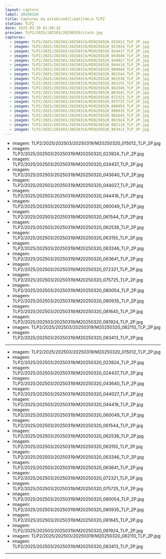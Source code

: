 ```yaml
---
layout: capture
label: 20250319
title: Capturas da esta&ccedil;&atilde;o TLP2
station: TLP2
date: 2025-03-20 01:50:12
preview: TLP2/2025/202503/20250319/stack.jpg
capturas:
  - imagem: TLP2/2025/202503/20250319/M20250320_015012_TLP_2P.jpg
  - imagem: TLP2/2025/202503/20250319/M20250320_023924_TLP_2P.jpg
  - imagem: TLP2/2025/202503/20250319/M20250320_024437_TLP_2P.jpg
  - imagem: TLP2/2025/202503/20250319/M20250320_043640_TLP_2P.jpg
  - imagem: TLP2/2025/202503/20250319/M20250320_044027_TLP_2P.jpg
  - imagem: TLP2/2025/202503/20250319/M20250320_044418_TLP_2P.jpg
  - imagem: TLP2/2025/202503/20250319/M20250320_060049_TLP_2P.jpg
  - imagem: TLP2/2025/202503/20250319/M20250320_061544_TLP_2P.jpg
  - imagem: TLP2/2025/202503/20250319/M20250320_062538_TLP_2P.jpg
  - imagem: TLP2/2025/202503/20250319/M20250320_063155_TLP_2P.jpg
  - imagem: TLP2/2025/202503/20250319/M20250320_063346_TLP_2P.jpg
  - imagem: TLP2/2025/202503/20250319/M20250320_063641_TLP_2P.jpg
  - imagem: TLP2/2025/202503/20250319/M20250320_072321_TLP_2P.jpg
  - imagem: TLP2/2025/202503/20250319/M20250320_075725_TLP_2P.jpg
  - imagem: TLP2/2025/202503/20250319/M20250320_080054_TLP_2P.jpg
  - imagem: TLP2/2025/202503/20250319/M20250320_080935_TLP_2P.jpg
  - imagem: TLP2/2025/202503/20250319/M20250320_081645_TLP_2P.jpg
  - imagem: TLP2/2025/202503/20250319/M20250320_081924_TLP_2P.jpg
  - imagem: TLP2/2025/202503/20250319/M20250320_082110_TLP_2P.jpg
  - imagem: TLP2/2025/202503/20250319/M20250320_083413_TLP_2P.jpg
---
```

  - imagem: TLP2/2025/202503/20250319/M20250320_015012_TLP_2P.jpg
  - imagem: TLP2/2025/202503/20250319/M20250320_023924_TLP_2P.jpg
  - imagem: TLP2/2025/202503/20250319/M20250320_024437_TLP_2P.jpg
  - imagem: TLP2/2025/202503/20250319/M20250320_043640_TLP_2P.jpg
  - imagem: TLP2/2025/202503/20250319/M20250320_044027_TLP_2P.jpg
  - imagem: TLP2/2025/202503/20250319/M20250320_044418_TLP_2P.jpg
  - imagem: TLP2/2025/202503/20250319/M20250320_060049_TLP_2P.jpg
  - imagem: TLP2/2025/202503/20250319/M20250320_061544_TLP_2P.jpg
  - imagem: TLP2/2025/202503/20250319/M20250320_062538_TLP_2P.jpg
  - imagem: TLP2/2025/202503/20250319/M20250320_063155_TLP_2P.jpg
  - imagem: TLP2/2025/202503/20250319/M20250320_063346_TLP_2P.jpg
  - imagem: TLP2/2025/202503/20250319/M20250320_063641_TLP_2P.jpg
  - imagem: TLP2/2025/202503/20250319/M20250320_072321_TLP_2P.jpg
  - imagem: TLP2/2025/202503/20250319/M20250320_075725_TLP_2P.jpg
  - imagem: TLP2/2025/202503/20250319/M20250320_080054_TLP_2P.jpg
  - imagem: TLP2/2025/202503/20250319/M20250320_080935_TLP_2P.jpg
  - imagem: TLP2/2025/202503/20250319/M20250320_081645_TLP_2P.jpg
  - imagem: TLP2/2025/202503/20250319/M20250320_081924_TLP_2P.jpg
  - imagem: TLP2/2025/202503/20250319/M20250320_082110_TLP_2P.jpg
  - imagem: TLP2/2025/202503/20250319/M20250320_083413_TLP_2P.jpg
---
  - imagem: TLP2/2025/202503/20250319/M20250320_015012_TLP_2P.jpg
  - imagem: TLP2/2025/202503/20250319/M20250320_023924_TLP_2P.jpg
  - imagem: TLP2/2025/202503/20250319/M20250320_024437_TLP_2P.jpg
  - imagem: TLP2/2025/202503/20250319/M20250320_043640_TLP_2P.jpg
  - imagem: TLP2/2025/202503/20250319/M20250320_044027_TLP_2P.jpg
  - imagem: TLP2/2025/202503/20250319/M20250320_044418_TLP_2P.jpg
  - imagem: TLP2/2025/202503/20250319/M20250320_060049_TLP_2P.jpg
  - imagem: TLP2/2025/202503/20250319/M20250320_061544_TLP_2P.jpg
  - imagem: TLP2/2025/202503/20250319/M20250320_062538_TLP_2P.jpg
  - imagem: TLP2/2025/202503/20250319/M20250320_063155_TLP_2P.jpg
  - imagem: TLP2/2025/202503/20250319/M20250320_063346_TLP_2P.jpg
  - imagem: TLP2/2025/202503/20250319/M20250320_063641_TLP_2P.jpg
  - imagem: TLP2/2025/202503/20250319/M20250320_072321_TLP_2P.jpg
  - imagem: TLP2/2025/202503/20250319/M20250320_075725_TLP_2P.jpg
  - imagem: TLP2/2025/202503/20250319/M20250320_080054_TLP_2P.jpg
  - imagem: TLP2/2025/202503/20250319/M20250320_080935_TLP_2P.jpg
  - imagem: TLP2/2025/202503/20250319/M20250320_081645_TLP_2P.jpg
  - imagem: TLP2/2025/202503/20250319/M20250320_081924_TLP_2P.jpg
  - imagem: TLP2/2025/202503/20250319/M20250320_082110_TLP_2P.jpg
  - imagem: TLP2/2025/202503/20250319/M20250320_083413_TLP_2P.jpg
---
